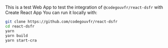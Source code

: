 This is a test Web App to test the integration of `@codegouvfr/react-dsfr` with Create React App
You can run it locally with:

```bash
git clone https://github.com/codegouvfr/react-dsfr
cd react-dsfr
yarn
yarn build
yarn start-cra
```
